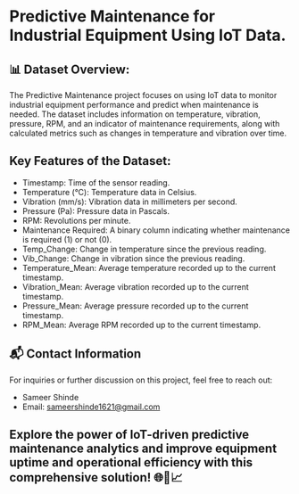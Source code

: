 # Predictive Maintenance for Industrial Equipment Using IoT Data.



## 📊 Dataset Overview:

The Predictive Maintenance project focuses on using IoT data to monitor industrial equipment performance and predict when maintenance is needed. The dataset includes information on temperature, vibration, pressure, RPM, and an indicator of maintenance requirements, along with calculated metrics such as changes in temperature and vibration over time.

## Key Features of the Dataset:

- Timestamp: Time of the sensor reading.
- Temperature (°C): Temperature data in Celsius.
- Vibration (mm/s): Vibration data in millimeters per second.
- Pressure (Pa): Pressure data in Pascals.
- RPM: Revolutions per minute.
- Maintenance Required: A binary column indicating whether maintenance is required (1) or not (0).
- Temp_Change: Change in temperature since the previous reading.
- Vib_Change: Change in vibration since the previous reading.
- Temperature_Mean: Average temperature recorded up to the current timestamp.
- Vibration_Mean: Average vibration recorded up to the current timestamp.
- Pressure_Mean: Average pressure recorded up to the current timestamp.
- RPM_Mean: Average RPM recorded up to the current timestamp.

## 📬 Contact Information

For inquiries or further discussion on this project, feel free to reach out:

- Sameer Shinde
- Email: sameershinde1621@gmail.com

## Explore the power of IoT-driven predictive maintenance analytics and improve equipment uptime and operational efficiency with this comprehensive solution! 🌐🔧📈


